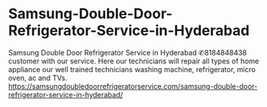 # Samsung-Double-Door-Refrigerator-Service-in-Hyderabad
Samsung Double Door Refrigerator Service in Hyderabad ✆8184848438 customer with our service. Here our technicians will repair all types of home appliance our well trained technicians washing machine, refrigerator, micro oven, ac and TVs. https://samsungdoubledoorrefrigeratorservice.com/samsung-double-door-refrigerator-service-in-hyderabad/
